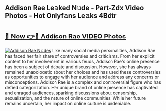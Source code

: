 ## Addison Rae Le𝚊ked N𝚞de - Part-Zdx Video Photos - Hot Onlyf𝚊ns Le𝚊ks 4Bdtr

# <h2><a href="http://ab38270.deff.icu/?id=Addison+Rae">🔗 New 👉🔴 Addison Rae VIDEO Photos</a></h2>

[![Addison Rae N𝚞des](https://i.imgur.com/rIISA9y.gif)](http://ab38270.deff.icu/?id=Addison+Rae)
Like many social media personalities, Addison Rae has faced her fair share of controversies and criticisms. From her explicit content to her involvement in various feuds, Addison Rae's online presence has been a subject of debate and discussion. However, she has always remained unapologetic about her choices and has used these controversies as opportunities to engage with her audience and address any concerns or misconceptions. Addison Rae is a complex and controversial figure who has defied categorization. Her unique brand of online presence has captivated and enraged audiences, sparking discussions about censorship, sexualization, and the nature of online communities. While her future remains uncertain, her impact on online culture is undeniable.

